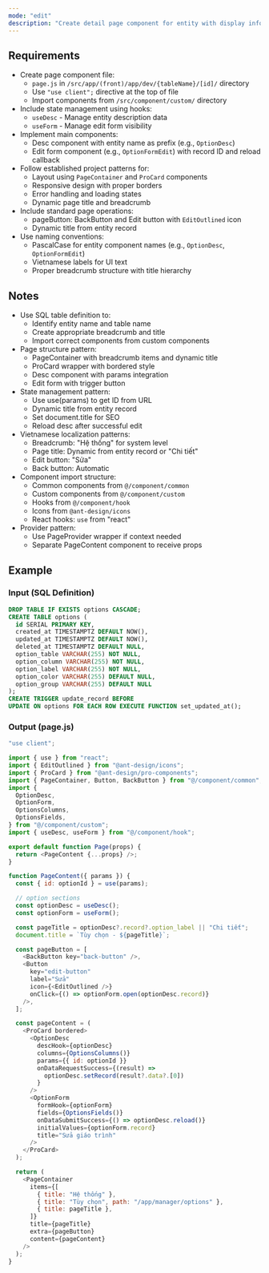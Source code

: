 ```yaml
---
mode: "edit"
description: "Create detail page component for entity with display information and edit form functionality."
---
```


## Requirements

- Create page component file:
  - `page.js` in `/src/app/(front)/app/dev/{tableName}/[id]/` directory
  - Use `"use client";` directive at the top of file
  - Import components from `/src/component/custom/` directory
- Include state management using hooks:
  - `useDesc` - Manage entity description data
  - `useForm` - Manage edit form visibility
- Implement main components:
  - Desc component with entity name as prefix (e.g., `OptionDesc`)
  - Edit form component (e.g., `OptionFormEdit`) with record ID and reload callback
- Follow established project patterns for:
  - Layout using `PageContainer` and `ProCard` components
  - Responsive design with proper borders
  - Error handling and loading states
  - Dynamic page title and breadcrumb
- Include standard page operations:
  - pageButton: BackButton and Edit button with `EditOutlined` icon
  - Dynamic title from entity record
- Use naming conventions:
  - PascalCase for entity component names (e.g., `OptionDesc`, `OptionFormEdit`)
  - Vietnamese labels for UI text
  - Proper breadcrumb structure with title hierarchy

## Notes

- Use SQL table definition to:
  - Identify entity name and table name
  - Create appropriate breadcrumb and title
  - Import correct components from custom components
- Page structure pattern:
  - PageContainer with breadcrumb items and dynamic title
  - ProCard wrapper with bordered style
  - Desc component with params integration
  - Edit form with trigger button
- State management pattern:
  - Use use(params) to get ID from URL
  - Dynamic title from entity record
  - Set document.title for SEO
  - Reload desc after successful edit
- Vietnamese localization patterns:
  - Breadcrumb: "Hệ thống" for system level
  - Page title: Dynamic from entity record or "Chi tiết"
  - Edit button: "Sửa"
  - Back button: Automatic
- Component import structure:
  - Common components from `@/component/common`
  - Custom components from `@/component/custom`
  - Hooks from `@/component/hook`
  - Icons from `@ant-design/icons`
  - React hooks: `use` from "react"
- Provider pattern:
  - Use PageProvider wrapper if context needed
  - Separate PageContent component to receive props

## Example

### Input (SQL Definition)

```sql
DROP TABLE IF EXISTS options CASCADE;
CREATE TABLE options (
  id SERIAL PRIMARY KEY,
  created_at TIMESTAMPTZ DEFAULT NOW(),
  updated_at TIMESTAMPTZ DEFAULT NOW(),
  deleted_at TIMESTAMPTZ DEFAULT NULL,
  option_table VARCHAR(255) NOT NULL,
  option_column VARCHAR(255) NOT NULL,
  option_label VARCHAR(255) NOT NULL,
  option_color VARCHAR(255) DEFAULT NULL,
  option_group VARCHAR(255) DEFAULT NULL
);
CREATE TRIGGER update_record BEFORE
UPDATE ON options FOR EACH ROW EXECUTE FUNCTION set_updated_at();
```

### Output (page.js)

```javascript
"use client";

import { use } from "react";
import { EditOutlined } from "@ant-design/icons";
import { ProCard } from "@ant-design/pro-components";
import { PageContainer, Button, BackButton } from "@/component/common";
import {
  OptionDesc,
  OptionForm,
  OptionsColumns,
  OptionsFields,
} from "@/component/custom";
import { useDesc, useForm } from "@/component/hook";

export default function Page(props) {
  return <PageContent {...props} />;
}

function PageContent({ params }) {
  const { id: optionId } = use(params);

  // option sections
  const optionDesc = useDesc();
  const optionForm = useForm();

  const pageTitle = optionDesc?.record?.option_label || "Chi tiết";
  document.title = `Tùy chọn - ${pageTitle}`;

  const pageButton = [
    <BackButton key="back-button" />,
    <Button
      key="edit-button"
      label="Sửa"
      icon={<EditOutlined />}
      onClick={() => optionForm.open(optionDesc.record)}
    />,
  ];

  const pageContent = (
    <ProCard bordered>
      <OptionDesc
        descHook={optionDesc}
        columns={OptionsColumns()}
        params={{ id: optionId }}
        onDataRequestSuccess={(result) =>
          optionDesc.setRecord(result?.data?.[0])
        }
      />
      <OptionForm
        formHook={optionForm}
        fields={OptionsFields()}
        onDataSubmitSuccess={() => optionDesc.reload()}
        initialValues={optionForm.record}
        title="Sửa giáo trình"
      />
    </ProCard>
  );

  return (
    <PageContainer
      items={[
        { title: "Hệ thống" },
        { title: "Tùy chọn", path: "/app/manager/options" },
        { title: pageTitle },
      ]}
      title={pageTitle}
      extra={pageButton}
      content={pageContent}
    />
  );
}
```
